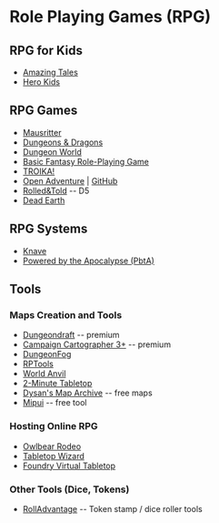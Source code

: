 # Role Playing Games (RPG)

## RPG for Kids

- [Amazing Tales](https://amazing-tales.net/)
- [Hero Kids](http://herokidsrpg.blogspot.com/p/hero-kids-overview.html)

## RPG Games

- [Mausritter](https://losing-games.itch.io/mausritter)
- [Dungeons & Dragons](digital-and-analog-game-docs/dungeons-dragons-notes.md)
- [Dungeon World](https://dungeon-world.com/)
- [Basic Fantasy Role-Playing Game](https://www.basicfantasy.org/)
- [TROIKA!](https://www.troikarpg.com/)
- [Open Adventure](https://geekguild.com/openadventure/) | [GitHub](https://github.com/openadventure/Open-Adventure)
- [Rolled&Told](https://www.rolledandtold.com/) -- D5
- [Dead Earth](https://mixedsignals.ml/games/blog/blog_dead-earth)

## RPG Systems

- [Knave](https://questingbeast.itch.io/knave)
- [Powered by the Apocalypse (PbtA)](http://apocalypse-world.com/)

## Tools

### Maps Creation and Tools

- [Dungeondraft](https://dungeondraft.net/) -- premium
- [Campaign Cartographer 3+](https://www.profantasy.com/products/cc3.asp) -- premium
- [DungeonFog](https://www.dungeonfog.com/)
- [RPTools](https://www.rptools.net/)
- [World Anvil](https://www.worldanvil.com/)
- [2-Minute Tabletop](https://2minutetabletop.com/)
- [Dysan's Map Archive](https://dysonlogos.blog/maps/) -- free maps
- [Mipui](https://github.com/amishne/mipui) -- free tool

### Hosting Online RPG

- [Owlbear Rodeo](https://www.owlbear.rodeo/)
- [Tabletop Wizard](https://www.rpgtablefinder.com/)
- [Foundry Virtual Tabletop](https://foundryvtt.com/)

### Other Tools (Dice, Tokens)

- [RollAdvantage](http://rolladvantage.com/) -- Token stamp / dice roller tools
